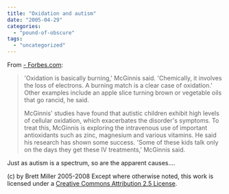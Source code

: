 ```yaml
---
title: "Oxidation and autism"
date: "2005-04-29"
categories: 
  - "pound-of-obscure"
tags: 
  - "uncategorized"
---
```


From [\- Forbes.com](http://www.forbes.com/lifestyle/health/feeds/hscout/2005/04/28/hscout525418.html):

> 'Oxidation is basically burning,' McGinnis said. 'Chemically, it involves the loss of electrons. A burning match is a clear case of oxidation.' Other examples include an apple slice turning brown or vegetable oils that go rancid, he said.  
>   
> McGinnis' studies have found that autistic children exhibit high levels of cellular oxidation, which exacerbates the disorder's symptoms. To treat this, McGinnis is exploring the intravenous use of important antioxidants such as zinc, magnesium and various vitamins. He said his research has shown some success. 'Some of these kids talk only on the days they get these IV treatments,' McGinnis said.

Just as autism is a spectrum, so are the apparent causes....

(c) by Brett Miller 2005-2008 Except where otherwise noted, this work is licensed under a [Creative Commons Attribution 2.5 License](http://creativecommons.org/licenses/by/2.5/).
